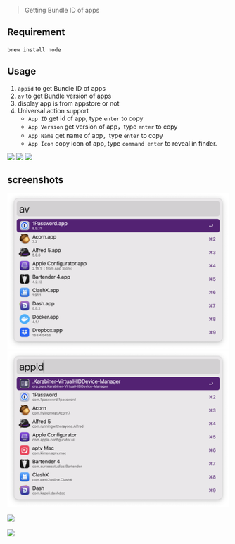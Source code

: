 > Getting Bundle ID of apps

## Requirement

`brew install node`

## Usage

1. `appid` to get Bundle ID of apps
2. `av` to get Bundle version of apps
3. display app is from appstore or not
4. Universal action support
	- `App ID` get id of app, type `enter` to copy
	- `App Version` get version of app，type `enter` to copy
    - `App Name` get name of app，type `enter` to copy
    - `App Icon` copy icon of app, type `command enter` to reveal in finder.



![](https://img.shields.io/badge/version-v1.8-green?style=for-the-badge)
[![](https://img.shields.io/badge/download-click-blue?style=for-the-badge)](https://github.com/alanhg/alfred-workflows/raw/master/appid/AppID.alfredworkflow)
[![](https://img.shields.io/badge/plist-link-important?style=for-the-badge)](https://raw.githubusercontent.com/alanhg/alfred-workflows/master/appid/src/info.plist)



<!-- more -->
## screenshots
![](./screenshot1.png)
![](./screenshot2.png)

![](./appid.gif)

![](./appid_2.gif)
